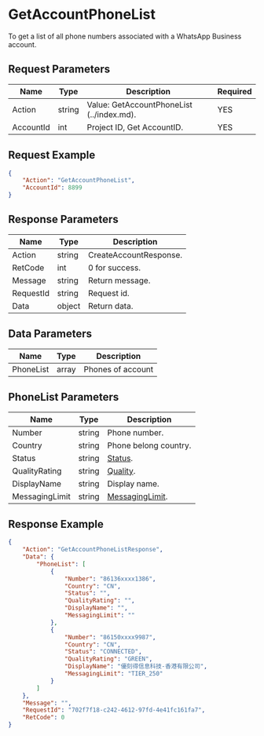 # GetAccountPhoneList
To get a list of all phone numbers associated with a WhatsApp Business account.  

## Request Parameters
| Name      | Type   | Description         | Required |
| --------- | ------ | ------------------- | -------- |
| Action    | string | Value: GetAccountPhoneList (../index.md). | YES      |
| AccountId | int    | Project ID, Get AccountID.          | YES      |

## Request Example
```json
{
    "Action": "GetAccountPhoneList",
    "AccountId": 8899
}
```

## Response Parameters
| Name      | Type   | Description           |
| --------- | ------ | --------------------- |
| Action    | string | CreateAccountResponse. |
| RetCode   | int    | 0 for success.         |
| Message   | string | Return message.        |
| RequestId | string | Request id.            |
| Data      | object | Return data.           |

## Data Parameters
| Name      | Type  | Description       |
| --------- | ----- | ----------------- |
| PhoneList | array | Phones of account |

## PhoneList Parameters
| Name           | Type   | Description                                           |
| -------------- | ------ | ----------------------------------------------------- |
| Number         | string | Phone number.                                          |
| Country        | string | Phone belong country.                                  |
| Status         | string | [Status](./999-Enum.md#phone_status).                  |
| QualityRating  | string | [Quality](./999-Enum.md#phone_quality_rating).         |
| DisplayName    | string | Display name.                                          |
| MessagingLimit | string | [MessagingLimit](./999-Enum.md#phone_messaging_limit). |

## Response Example
```json
{
    "Action": "GetAccountPhoneListResponse",
    "Data": {
        "PhoneList": [
            {
                "Number": "86136xxxx1386",
                "Country": "CN",
                "Status": "",
                "QualityRating": "",
                "DisplayName": "",
                "MessagingLimit": ""
            },
            {
                "Number": "86150xxxx9987",
                "Country": "CN",
                "Status": "CONNECTED",
                "QualityRating": "GREEN",
                "DisplayName": "優刻得信息科技-香港有限公司",
                "MessagingLimit": "TIER_250"
            }
        ]
    },
    "Message": "",
    "RequestId": "702f7f18-c242-4612-97fd-4e41fc161fa7",
    "RetCode": 0
}
```


